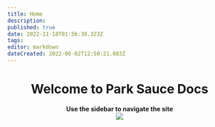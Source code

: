 ```yaml
---
title: Home
description: 
published: true
date: 2022-11-18T01:56:39.323Z
tags: 
editor: markdown
dateCreated: 2022-06-02T12:50:21.083Z
---
```


# <center>Welcome to Park Sauce Docs </center>

<center><b>Use the sidebar to navigate the site</b></center>

<center><img src=hhttps://parksauce.io/wp-content/uploads/2022/05/parksauce_logo-1920px.png></center>